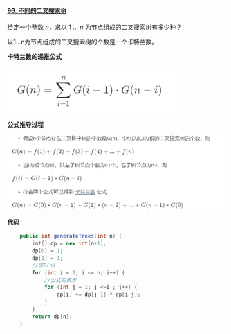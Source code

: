 #### [96. 不同的二叉搜索树](https://leetcode-cn.com/problems/unique-binary-search-trees/)

给定一个整数 *n*，求以 1 ... *n* 为节点组成的二叉搜索树有多少种？

以1...n为节点组成的二叉搜索树的个数是一个卡特兰数。

**卡特兰数的递推公式**

![image-20200417192510703](../image/卡特兰数递推公式.png)

**公式推导过程**

![image-20200417192559974](../image/公式推导过程.png)

**代码**

```java
    public int generateTrees(int n) {
        int[] dp = new int[n+1];
        dp[0] = 1;
        dp[1] = 1;
        //求G(n)
        for (int i = 2; i <= n; i++) {
            //公式的表示
            for (int j = 1; j <=i ; j++) {
                dp[i] += dp[j-1] * dp[i-j];
            }
        }
        return dp[n];
    }
```

